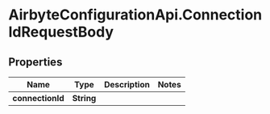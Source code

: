 # AirbyteConfigurationApi.ConnectionIdRequestBody

## Properties

Name | Type | Description | Notes
------------ | ------------- | ------------- | -------------
**connectionId** | **String** |  | 


